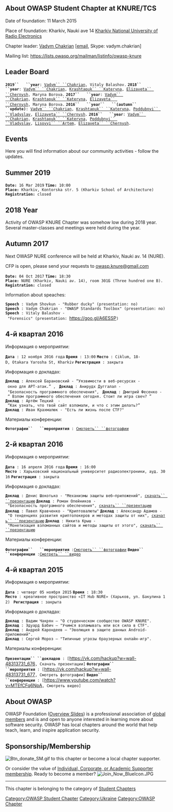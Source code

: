 ## About OWASP Student Chapter at KNURE/TCS

Date of foundation: 11 March 2015

Place of foundation: Kharkiv, Nauki ave 14 [Kharkiv National University
of Radio Electronics](http://nure.ua)

Chapter leader: [Vadym
Chakrian](https://www.owasp.org/index.php/User:Alpharomeo)
\[[email](mailto:vadym.chakrian@owasp.org), Skype: vadym.chakrian\]

Mailing list: <https://lists.owasp.org/mailman/listinfo/owasp-knure>

## Leader Board

**`2019``   ``year`**`: `[`Vadym``
 ``Chakrian`](https://www.owasp.org/index.php/User:Alpharomeo)`, Vitaly Balashov.`
**`2018``   ``year`**`: `[`Vadym``
 ``Chakrian`](https://www.owasp.org/index.php/User:Alpharomeo)`, `[`Krashtapuk``
 ``Kateryna`](https://www.owasp.org/index.php/User:Krashtapuk)`, `[`Elizaveta``
 ``Chernysh`](https://www.owasp.org/index.php/User:Elizaveta)`, Maryna Borova.`
**`2017``   ``year`**`: `[`Vadym``
 ``Chakrian`](https://www.owasp.org/index.php/User:Alpharomeo)`, `[`Krashtapuk``
 ``Kateryna`](https://www.owasp.org/index.php/User:Krashtapuk)`, `[`Elizaveta``
 ``Chernysh`](https://www.owasp.org/index.php/User:Elizaveta)`, Maryna Borova.`
**`2016``   ``year``   ``(autumn``   ``update)`**`: `[`Vadym``
 ``Chakrian`](https://www.owasp.org/index.php/User:Alpharomeo)`, `[`Krashtapuk``
 ``Kateryna`](https://www.owasp.org/index.php/User:Krashtapuk)`, `[`Poddubnyi``
 ``Vladyslav`](https://www.owasp.org/index.php/User:Ive_Got_A_Name)`, `[`Elizaveta``
 ``Chernysh`](https://www.owasp.org/index.php/User:Elizaveta)`.`
**`2016``   ``year`**`: `[`Vadym``
 ``Chakrian`](https://www.owasp.org/index.php/User:Alpharomeo)`, `[`Krashtapuk``
 ``Kateryna`](https://www.owasp.org/index.php/User:Krashtapuk)`, `[`Poddubnyi``
 ``Vladyslav`](https://www.owasp.org/index.php/User:Ive_Got_A_Name)`, `[`Lisovyi``
 ``Artem`](https://www.owasp.org/index.php/User:Lisovyi)`, `[`Elizaveta``
 ``Chernysh`](https://www.owasp.org/index.php/User:Elizaveta)`.`

## Events

Here you will find information about our community activities - follow
the updates.

## Summer 2019

**`Date:`**` 16 Mar 2019`
**`Time:`**` 10:00`
**`Place:`**` Kharkiv, Kontorska str. 5 (Kharkiv School of Architecture)`
**`Registration:`**` closed`

## 2018 Year

Activity of OWASP KNURE Chapter was somehow low during 2018 year.
Several master-classes and meetings were held during the year.

## Autumn 2017

Next OWASP NURE conference will be held at Kharkiv, Nauki av. 14 (NURE).

CFP is open, please send your requests to owasp.knure@gmail.com

**`Date:`**` 04 Oct 2017`
**`Time:`**` 18:30`
**`Place:`**` NURE (Kharkiv, Nauki av. 14), room 301Б (Three hundred one B).`
**`Registration:`**` closed`

Information about speaches:

**`Speech`**` : Vadym Shovkun - "Rubber ducky" (presentation: no)`
**`Speech`**` : Vadym Chakrian - "OWASP Standards Toolbox" (presentation: no)`
**`Speech`**` : Vitaly Balashov - "Forensics" (presentation: `<https://goo.gl/A6ESSP>`)`

## 4-й квартал 2016

Информация о мероприятии:

**`Дата`**` : 12 ноября 2016 года`
**`Время`**` : 13:00`
**`Место`**` : Ciklum, 18-D, Otakara Yarosha St, Kharkiv`
**`Регистрация`**` : закрыта`

Информация о докладах:

**`Доклад`**` : Алексей Барановский - “Уязвимости в веб-ресурсах - окно для APT-атак.” , `
**`Доклад`**` : Анирудх Дуггалал - "Безопасность программного обеспечения", `
**`Доклад`**` : Дмитрий Фесенко - “ Взлом программного обеспечения сегодня. Стоит ли игра свеч? ” `
**`Доклад`**` : Артём Тецкий  - “Как узнать, что твой сайт взломали, и что с этим делать?” `
**`Доклад`**` : Иван Крахмалюк - "Есть ли жизнь после CTF?" `

Материалы конференции:

**`Фотографии``   ``мероприятия`**` : `[`Смотреть``
 ``фотографии`](https://vk.com/album-130884635_236844322)

## 2-й квартал 2016

Информация о мероприятии:

**`Дата`**` : 16 апреля 2016 года`
**`Время`**` : 16:00`
**`Место`**` : Харьковский национальный университет радиоэлектроники, ауд. 301б`
**`Регистрация`**` : закрыта`

Информация о докладах:

**`Доклад`**` : Денис Шокотько - "Механизмы защиты веб–приложений", `[`скачать``
 ``презентацию`](https://drive.google.com/file/d/0B-xOMSCO0f2XR0dnc0FDYTJWS00/view)
**`Доклад`**` : Роман Олейников - "Безопасность програмного обеспечения", `[`скачать``
 ``презентацию`](https://drive.google.com/file/d/0B-xOMSCO0f2XdnQ3cG5fRjRkblU/view)
**`Доклад`**` : Павел Кравченко - "Криптовалюты"`
**`Доклад`**` : Александр Адамов - "О тенденциях развития криптолокеров и методах защиты от них", `[`скачать``
 ``презентацию`](https://drive.google.com/file/d/0B-xOMSCO0f2XeDJyaXBmbVJvTUU/view)
**`Доклад`**` : Никита Крыш - "Монетизация взломанных сайтов и методы защиты от этого", `[`скачать``
 ``презентацию`](https://drive.google.com/file/d/0B-xOMSCO0f2XT2pLaXVycFQxOUE/view)

Материалы конференции:

**`Фотографии``   ``мероприятия`**` :`[`Смотреть``
 ``фотографии`](http://vk.com/owasp_nure?w=wall-117276777_24)
**`Видео``   ``конференции`**` :`[`Смотреть``
 ``видео`](https://www.youtube.com/channel/UC3AMjRRz1srIIbGEixXckrw)

## 4-й квартал 2015

Информация о мероприятии:

**`Дата`**` : четверг 05 ноября 2015`
**`Время`**` : 18:30 `
**`Место`**` : креативное пространство «IT Hub NURE» (Харьков, ул. Бакулина 12) `
**`Регистрация`**` : закрыта `

Информация о докладах:

**`Доклад`**` : Вадим Чакрян — "О студенческом сообществе OWASP KNURE".`
**`Доклад`**` : Эдуард Бабич — "Учимся взламывать или вся сила в CTF".`
**`Доклад`**` : Андрей Карондеев — "Эволюция в защите данных Android-приложений".`
**`Доклад`**` : Сергей Мороз — "Типичные угрозы браузерных онлайн-игр".`

Материалы конференции:

**`Презентации``
 ``докладов`**` : [`<https://vk.com/hackup?w=wall-48313731_676>`, Скачать презентации]`
**`Фотографии``
 ``мероприятия`**` : [`<https://vk.com/hackup?w=wall-48313731_677>`, Смотреть фотографии]`
**`Видео``
 ``конференции`**` : [`<https://www.youtube.com/watch?v=MTEfCFq6NpA>`, Смотреть видео]`

## About OWASP

OWASP Foundation ([Overview
Slides](https://docs.google.com/a/owasp.org/presentation/d/1ZgY25F0F7QgScMlB1X7LAa70LtyJql8XqcYdR4suPUo/edit#slide=id.p))
is a professional association of [global
members](https://www.owasp.org/index.php/Membership) and is and open to
anyone interested in learning more about software security. OWASP has
local chapters around the world that help teach, learn, and inspire
application security.

## Sponsorship/Membership

![Btn_donate_SM.gif](Btn_donate_SM.gif "Btn_donate_SM.gif") to this
chapter or become a local chapter supporter.

Or consider the value of [Individual, Corporate, or Academic Supporter
membership](Membership "wikilink"). Ready to become a member?
![Join_Now_BlueIcon.JPG](Join_Now_BlueIcon.JPG
"Join_Now_BlueIcon.JPG")

<headertabs></headertabs>

-----

This chapter is belonging to the category of [Student
Chapters](OWASP_Student_Chapters_Program "wikilink")

[Category:OWASP Student
Chapter](Category:OWASP_Student_Chapter "wikilink")
[Category:Ukraine](Category:Ukraine "wikilink") [Category:OWASP
Chapter](Category:OWASP_Chapter "wikilink")